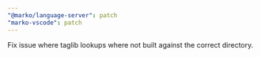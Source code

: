 ```yaml
---
"@marko/language-server": patch
"marko-vscode": patch
---
```


Fix issue where taglib lookups where not built against the correct directory.
